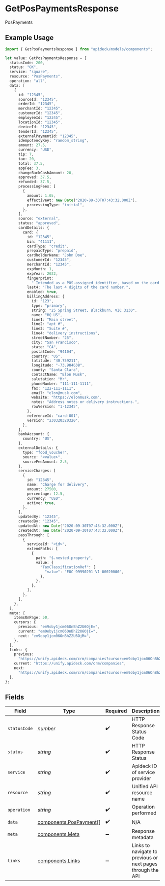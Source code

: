 # GetPosPaymentsResponse

PosPayments

## Example Usage

```typescript
import { GetPosPaymentsResponse } from "apideck/models/components";

let value: GetPosPaymentsResponse = {
  statusCode: 200,
  status: "OK",
  service: "square",
  resource: "PosPayments",
  operation: "all",
  data: [
    {
      id: "12345",
      sourceId: "12345",
      orderId: "12345",
      merchantId: "12345",
      customerId: "12345",
      employeeId: "12345",
      locationId: "12345",
      deviceId: "12345",
      tenderId: "12345",
      externalPaymentId: "12345",
      idempotencyKey: "random_string",
      amount: 27.5,
      currency: "USD",
      tip: 7,
      tax: 20,
      total: 37.5,
      appFee: 3,
      changeBackCashAmount: 20,
      approved: 37.5,
      refunded: 37.5,
      processingFees: [
        {
          amount: 1.05,
          effectiveAt: new Date("2020-09-30T07:43:32.000Z"),
          processingType: "initial",
        },
      ],
      source: "external",
      status: "approved",
      cardDetails: {
        card: {
          id: "12345",
          bin: "41111",
          cardType: "credit",
          prepaidType: "prepaid",
          cardholderName: "John Doe",
          customerId: "12345",
          merchantId: "12345",
          expMonth: 1,
          expYear: 2022,
          fingerprint:
            " Intended as a POS-assigned identifier, based on the card number, to identify the card across multiple locations within a single application.",
          last4: "The last 4 digits of the card number.",
          enabled: true,
          billingAddress: {
            id: "123",
            type: "primary",
            string: "25 Spring Street, Blackburn, VIC 3130",
            name: "HQ US",
            line1: "Main street",
            line2: "apt #",
            line3: "Suite #",
            line4: "delivery instructions",
            streetNumber: "25",
            city: "San Francisco",
            state: "CA",
            postalCode: "94104",
            country: "US",
            latitude: "40.759211",
            longitude: "-73.984638",
            county: "Santa Clara",
            contactName: "Elon Musk",
            salutation: "Mr",
            phoneNumber: "111-111-1111",
            fax: "122-111-1111",
            email: "elon@musk.com",
            website: "https://elonmusk.com",
            notes: "Address notes or delivery instructions.",
            rowVersion: "1-12345",
          },
          referenceId: "card-001",
          version: "230320320320",
        },
      },
      bankAccount: {
        country: "US",
      },
      externalDetails: {
        type: "food_voucher",
        source: "<value>",
        sourceFeeAmount: 2.5,
      },
      serviceCharges: [
        {
          id: "12345",
          name: "Charge for delivery",
          amount: 27500,
          percentage: 12.5,
          currency: "USD",
          active: true,
        },
      ],
      updatedBy: "12345",
      createdBy: "12345",
      updatedAt: new Date("2020-09-30T07:43:32.000Z"),
      createdAt: new Date("2020-09-30T07:43:32.000Z"),
      passThrough: [
        {
          serviceId: "<id>",
          extendPaths: [
            {
              path: "$.nested.property",
              value: {
                "TaxClassificationRef": {
                  "value": "EUC-99990201-V1-00020000",
                },
              },
            },
          ],
        },
      ],
    },
  ],
  meta: {
    itemsOnPage: 50,
    cursors: {
      previous: "em9oby1jcm06OnBhZ2U6OjE=",
      current: "em9oby1jcm06OnBhZ2U6OjI=",
      next: "em9oby1jcm06OnBhZ2U6OjM=",
    },
  },
  links: {
    previous:
      "https://unify.apideck.com/crm/companies?cursor=em9oby1jcm06OnBhZ2U6OjE%3D",
    current: "https://unify.apideck.com/crm/companies",
    next:
      "https://unify.apideck.com/crm/companies?cursor=em9oby1jcm06OnBhZ2U6OjM",
  },
};
```

## Fields

| Field                                                            | Type                                                             | Required                                                         | Description                                                      | Example                                                          |
| ---------------------------------------------------------------- | ---------------------------------------------------------------- | ---------------------------------------------------------------- | ---------------------------------------------------------------- | ---------------------------------------------------------------- |
| `statusCode`                                                     | *number*                                                         | :heavy_check_mark:                                               | HTTP Response Status Code                                        | 200                                                              |
| `status`                                                         | *string*                                                         | :heavy_check_mark:                                               | HTTP Response Status                                             | OK                                                               |
| `service`                                                        | *string*                                                         | :heavy_check_mark:                                               | Apideck ID of service provider                                   | square                                                           |
| `resource`                                                       | *string*                                                         | :heavy_check_mark:                                               | Unified API resource name                                        | PosPayments                                                      |
| `operation`                                                      | *string*                                                         | :heavy_check_mark:                                               | Operation performed                                              | all                                                              |
| `data`                                                           | [components.PosPayment](../../models/components/pospayment.md)[] | :heavy_check_mark:                                               | N/A                                                              |                                                                  |
| `meta`                                                           | [components.Meta](../../models/components/meta.md)               | :heavy_minus_sign:                                               | Response metadata                                                |                                                                  |
| `links`                                                          | [components.Links](../../models/components/links.md)             | :heavy_minus_sign:                                               | Links to navigate to previous or next pages through the API      |                                                                  |
